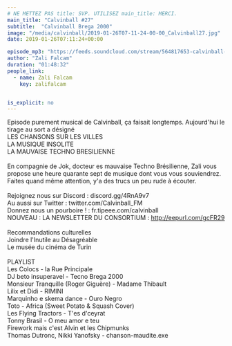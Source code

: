 ```yaml
---
# NE METTEZ PAS title: SVP. UTILISEZ main_title: MERCI.
main_title: "Calvinball #27"
subtitle:  "Calvinball Brega 2000"
image: "/media/calvinball/2019-01-26T07-11-24-00-00_Calvinball27.jpg"
date: 2019-01-26T07:11:24+00:00

episode_mp3: "https://feeds.soundcloud.com/stream/564817653-calvinball-radio-calvinball-27-calvinball-brega-2000.mp3"
author: "Zali Falcam"
duration: "01:48:32"
people_link: 
  - name: Zali Falcam
    key: zalifalcam


is_explicit: no
---
```


<PodcastHeader/>

<!-- ECRIRE LA DESCRIPTION DE L'EPISODE SOUS CETTE LIGNE -->
Episode purement musical de Calvinball, ça faisait longtemps. Aujourd'hui le tirage au sort a désigné <br>LES CHANSONS SUR LES VILLES<br>LA MUSIQUE INSOLITE<br>LA MAUVAISE TECHNO BRESILIENNE<br><br>En compagnie de Jok, docteur es mauvaise Techno Brésilienne, Zali vous propose une heure quarante sept de musique dont vous vous souviendrez. Faites quand même attention, y'a des trucs un peu rude à écouter.<br><br>Rejoignez nous sur Discord : discord.gg/4RnA9v7<br>Au aussi sur Twitter : twitter.com/Calvinball_FM<br>Donnez nous un pourboire ! : fr.tipeee.com/calvinball<br>NOUVEAU : LA NEWSLETTER DU CONSORTIUM : http://eepurl.com/gcFR29<br><br>Recommandations culturelles<br>Joindre l'Inutile au Désagréable<br>Le musée du cinéma de Turin<br><br>PLAYLIST<br>Les Colocs - la Rue Principale<br>DJ beto insuperavel - Tecno Brega 2000<br>Monsieur Tranquille (Roger Giguère) - Madame Thibault<br>Lilix et Didi - RIMINI<br>Marquinho e skema dance - Ouro Negro<br>Toto - Africa (Sweet Potato &amp; Squash Cover)<br>Les Flying Tractors - T'es d'ceyrat<br>Tonny Brasil - O meu amor e teu<br>Firework mais c'est Alvin et les Chipmunks<br>Thomas Dutronc, Nikki Yanofsky - chanson-maudite.exe

